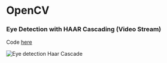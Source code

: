 # OpenCV

### Eye Detection with HAAR Cascading (Video Stream)

Code [here](https://github.com/HeizerSpider/openCV_adventures/blob/master/eye_tracking_video_stream/eye_tracking_vid.py)

![Eye detection Haar Cascade](eye_detection.png)
